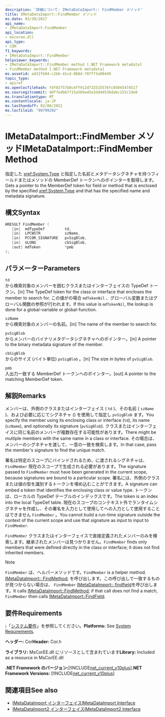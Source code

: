 ```yaml
---
description: '詳細について: IMetaDataImport:: FindMember メソッド'
title: IMetaDataImport::FindMember メソッド
ms.date: 03/30/2017
api_name:
- IMetaDataImport.FindMember
api_location:
- mscoree.dll
api_type:
- COM
f1_keywords:
- IMetaDataImport::FindMember
helpviewer_keywords:
- IMetaDataImport::FindMember method [.NET Framework metadata]
- FindMember method [.NET Framework metadata]
ms.assetid: ad32fb84-c2b6-41cd-888d-787ff3a90449
topic_type:
- apiref
ms.openlocfilehash: fdf02f57b8c4ff912d732515576fc05045474517
ms.sourcegitcommit: ddf7edb67715a5b9a45e3dd44536dabc153c1de0
ms.translationtype: MT
ms.contentlocale: ja-JP
ms.lasthandoff: 02/06/2021
ms.locfileid: "99799292"
---
```

# <a name="imetadataimportfindmember-method"></a><span data-ttu-id="a047d-103">IMetaDataImport::FindMember メソッド</span><span class="sxs-lookup"><span data-stu-id="a047d-103">IMetaDataImport::FindMember Method</span></span>

<span data-ttu-id="a047d-104">指定した <xref:System.Type> と指定した名前とメタデータシグネチャを持つフィールドまたはメソッドの MemberDef トークンへのポインターを取得します。</span><span class="sxs-lookup"><span data-stu-id="a047d-104">Gets a pointer to the MemberDef token for field or method that is enclosed by the specified <xref:System.Type> and that has the specified name and metadata signature.</span></span>  
  
## <a name="syntax"></a><span data-ttu-id="a047d-105">構文</span><span class="sxs-lookup"><span data-stu-id="a047d-105">Syntax</span></span>  
  
```cpp  
HRESULT FindMember (  
   [in]  mdTypeDef         td,  
   [in]  LPCWSTR           szName,
   [in]  PCCOR_SIGNATURE   pvSigBlob,
   [in]  ULONG             cbSigBlob,
   [out] mdToken           *pmb  
);  
```  
  
## <a name="parameters"></a><span data-ttu-id="a047d-106">パラメーター</span><span class="sxs-lookup"><span data-stu-id="a047d-106">Parameters</span></span>  

 `td`  
 <span data-ttu-id="a047d-107">から検索対象のメンバーを囲むクラスまたはインターフェイスの TypeDef トークン。</span><span class="sxs-lookup"><span data-stu-id="a047d-107">[in] The TypeDef token for the class or interface that encloses the member to search for.</span></span> <span data-ttu-id="a047d-108">この値がの場合 `mdTokenNil` 、グローバル変数またはグローバル関数の参照が行われます。</span><span class="sxs-lookup"><span data-stu-id="a047d-108">If this value is `mdTokenNil`, the lookup is done for a global-variable or global-function.</span></span>  
  
 `szName`  
 <span data-ttu-id="a047d-109">から検索対象のメンバーの名前。</span><span class="sxs-lookup"><span data-stu-id="a047d-109">[in] The name of the member to search for.</span></span>  
  
 `pvSigBlob`  
 <span data-ttu-id="a047d-110">からメンバーのバイナリメタデータシグネチャへのポインター。</span><span class="sxs-lookup"><span data-stu-id="a047d-110">[in] A pointer to the binary metadata signature of the member.</span></span>  
  
 `cbSigBlob`  
 <span data-ttu-id="a047d-111">からのサイズ (バイト単位) `pvSigBlob` 。</span><span class="sxs-lookup"><span data-stu-id="a047d-111">[in] The size in bytes of `pvSigBlob`.</span></span>  
  
 `pmb`  
 <span data-ttu-id="a047d-112">入出力一致する MemberDef トークンへのポインター。</span><span class="sxs-lookup"><span data-stu-id="a047d-112">[out] A pointer to the matching MemberDef token.</span></span>  
  
## <a name="remarks"></a><span data-ttu-id="a047d-113">解説</span><span class="sxs-lookup"><span data-stu-id="a047d-113">Remarks</span></span>  

 <span data-ttu-id="a047d-114">メンバーは、外側のクラスまたはインターフェイス ( `td` )、その名前 ( `szName` )、および必要に応じてシグネチャ () を使用して指定し `pvSigBlob` ます。</span><span class="sxs-lookup"><span data-stu-id="a047d-114">You specify the member using its enclosing class or interface (`td`), its name (`szName`), and optionally its signature (`pvSigBlob`).</span></span> <span data-ttu-id="a047d-115">クラスまたはインターフェイスに同じ名前のメンバーが複数存在する可能性があります。</span><span class="sxs-lookup"><span data-stu-id="a047d-115">There might be multiple members with the same name in a class or interface.</span></span> <span data-ttu-id="a047d-116">その場合は、メンバーのシグネチャを渡して、一意の一致を検索します。</span><span class="sxs-lookup"><span data-stu-id="a047d-116">In that case, pass the member's signature to find the unique match.</span></span>  
  
 <span data-ttu-id="a047d-117">署名は特定のスコープにバインドされるため、に渡されるシグネチャは、 `FindMember` 現在のスコープで生成される必要があります。</span><span class="sxs-lookup"><span data-stu-id="a047d-117">The signature passed to `FindMember` must have been generated in the current scope, because signatures are bound to a particular scope.</span></span> <span data-ttu-id="a047d-118">署名には、外側のクラスまたは値の型を識別するトークンを埋め込むことができます。</span><span class="sxs-lookup"><span data-stu-id="a047d-118">A signature can embed a token that identifies the enclosing class or value type.</span></span> <span data-ttu-id="a047d-119">トークンは、ローカルの TypeDef テーブルのインデックスです。</span><span class="sxs-lookup"><span data-stu-id="a047d-119">The token is an index into the local TypeDef table.</span></span> <span data-ttu-id="a047d-120">現在のスコープのコンテキスト外でランタイムシグネチャを作成し、その署名を入力として使用してへの入力として使用することはできません `FindMember` 。</span><span class="sxs-lookup"><span data-stu-id="a047d-120">You cannot build a run-time signature outside the context of the current scope and use that signature as input to input to `FindMember`.</span></span>  
  
 <span data-ttu-id="a047d-121">`FindMember` クラスまたはインターフェイスで直接定義されたメンバーのみを検索します。継承されたメンバーは見つかりません。</span><span class="sxs-lookup"><span data-stu-id="a047d-121">`FindMember` finds only members that were defined directly in the class or interface; it does not find inherited members.</span></span>  
  
> [!NOTE]
> <span data-ttu-id="a047d-122">`FindMember` は、ヘルパーメソッドです。</span><span class="sxs-lookup"><span data-stu-id="a047d-122">`FindMember` is a helper method.</span></span> <span data-ttu-id="a047d-123">[IMetaDataImport:: FindMethod](imetadataimport-findmethod-method.md); を呼び出します。この呼び出しで一致するものが見つからない場合は、 `FindMember` [IMetaDataImport:: findfield](imetadataimport-findfield-method.md)を呼び出します。</span><span class="sxs-lookup"><span data-stu-id="a047d-123">It calls [IMetaDataImport::FindMethod](imetadataimport-findmethod-method.md); if that call does not find a match, `FindMember` then calls [IMetaDataImport::FindField](imetadataimport-findfield-method.md).</span></span>  
  
## <a name="requirements"></a><span data-ttu-id="a047d-124">要件</span><span class="sxs-lookup"><span data-stu-id="a047d-124">Requirements</span></span>  

 <span data-ttu-id="a047d-125">**:**「[システム要件](../../get-started/system-requirements.md)」を参照してください。</span><span class="sxs-lookup"><span data-stu-id="a047d-125">**Platforms:** See [System Requirements](../../get-started/system-requirements.md).</span></span>  
  
 <span data-ttu-id="a047d-126">**ヘッダー:** Cor</span><span class="sxs-lookup"><span data-stu-id="a047d-126">**Header:** Cor.h</span></span>  
  
 <span data-ttu-id="a047d-127">**ライブラリ:** MsCorEE.dll にリソースとして含まれています</span><span class="sxs-lookup"><span data-stu-id="a047d-127">**Library:** Included as a resource in MsCorEE.dll</span></span>  
  
 <span data-ttu-id="a047d-128">**.NET Framework のバージョン:**[!INCLUDE[net_current_v10plus](../../../../includes/net-current-v10plus-md.md)]</span><span class="sxs-lookup"><span data-stu-id="a047d-128">**.NET Framework Versions:** [!INCLUDE[net_current_v10plus](../../../../includes/net-current-v10plus-md.md)]</span></span>  
  
## <a name="see-also"></a><span data-ttu-id="a047d-129">関連項目</span><span class="sxs-lookup"><span data-stu-id="a047d-129">See also</span></span>

- [<span data-ttu-id="a047d-130">IMetaDataImport インターフェイス</span><span class="sxs-lookup"><span data-stu-id="a047d-130">IMetaDataImport Interface</span></span>](imetadataimport-interface.md)
- [<span data-ttu-id="a047d-131">IMetaDataImport2 インターフェイス</span><span class="sxs-lookup"><span data-stu-id="a047d-131">IMetaDataImport2 Interface</span></span>](imetadataimport2-interface.md)
